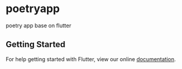 # poetryapp

poetry app base on flutter

## Getting Started

For help getting started with Flutter, view our online
[documentation](https://flutter.io/).
